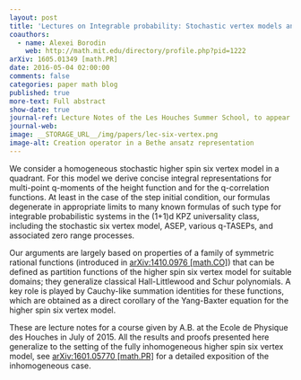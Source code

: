 ```yaml
---
layout: post
title: 'Lectures on Integrable probability: Stochastic vertex models and symmetric functions'
coauthors:
  - name: Alexei Borodin
    web: http://math.mit.edu/directory/profile.php?pid=1222
arXiv: 1605.01349 [math.PR]
date: 2016-05-04 02:00:00
comments: false
categories: paper math blog
published: true
more-text: Full abstract
show-date: true
journal-ref: Lecture Notes of the Les Houches Summer School, to appear
journal-web:
image: __STORAGE_URL__/img/papers/lec-six-vertex.png
image-alt: Creation operator in a Bethe ansatz representation
---
```


We consider a homogeneous stochastic higher spin six vertex model in a quadrant. For this model we derive concise integral representations for multi-point q-moments of the height function and for the q-correlation functions. At least in the case of the step initial condition, our formulas degenerate in appropriate limits to many known formulas of such type for integrable probabilistic systems in the (1+1)d KPZ universality class, including the stochastic six vertex model, ASEP, various q-TASEPs, and associated zero range processes.<!--more-->

Our arguments are largely based on properties of a family of symmetric rational functions (introduced in [arXiv:1410.0976 [math.CO]](https://arxiv.org/abs/1410.0976)) that can be defined as partition functions of the higher spin six vertex model for suitable domains; they generalize classical Hall-Littlewood and Schur polynomials. A key role is played by Cauchy-like summation identities for these functions, which are obtained as a direct corollary of the Yang-Baxter equation for the higher spin six vertex model.

These are lecture notes for a course given by A.B. at the Ecole de Physique des Houches in July of 2015. All the results and proofs presented here generalize to the setting of the fully inhomogeneous higher spin six vertex model, see [arXiv:1601.05770 [math.PR]](https://arxiv.org/abs/1601.05770) for a detailed exposition of the inhomogeneous case.
